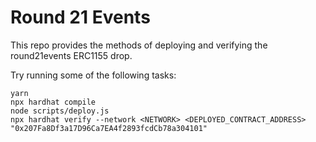 # Round 21 Events

This repo provides the methods of deploying and verifying the round21events ERC1155 drop.

Try running some of the following tasks:

```
yarn
npx hardhat compile
node scripts/deploy.js
npx hardhat verify --network <NETWORK> <DEPLOYED_CONTRACT_ADDRESS> "0x207Fa8Df3a17D96Ca7EA4f2893fcdCb78a304101"
```
